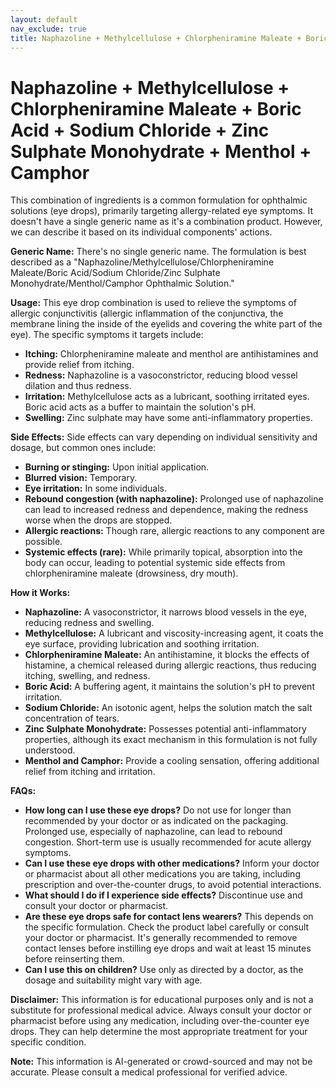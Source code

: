 ```yaml
---
layout: default
nav_exclude: true
title: Naphazoline + Methylcellulose + Chlorpheniramine Maleate + Boric Acid + Sodium Chloride + Zinc Sulphate Monohydrate + Menthol + Camphor
---
```


# Naphazoline + Methylcellulose + Chlorpheniramine Maleate + Boric Acid + Sodium Chloride + Zinc Sulphate Monohydrate + Menthol + Camphor

This combination of ingredients is a common formulation for ophthalmic solutions (eye drops), primarily targeting allergy-related eye symptoms.  It doesn't have a single generic name as it's a combination product.  However, we can describe it based on its individual components' actions.


**Generic Name:**  There's no single generic name.  The formulation is best described as a "Naphazoline/Methylcellulose/Chlorpheniramine Maleate/Boric Acid/Sodium Chloride/Zinc Sulphate Monohydrate/Menthol/Camphor Ophthalmic Solution."

**Usage:**  This eye drop combination is used to relieve the symptoms of allergic conjunctivitis (allergic inflammation of the conjunctiva, the membrane lining the inside of the eyelids and covering the white part of the eye).  The specific symptoms it targets include:

* **Itching:** Chlorpheniramine maleate and menthol are antihistamines and provide relief from itching.
* **Redness:** Naphazoline is a vasoconstrictor, reducing blood vessel dilation and thus redness.
* **Irritation:** Methylcellulose acts as a lubricant, soothing irritated eyes.  Boric acid acts as a buffer to maintain the solution's pH.
* **Swelling:** Zinc sulphate may have some anti-inflammatory properties.


**Side Effects:**  Side effects can vary depending on individual sensitivity and dosage, but common ones include:

* **Burning or stinging:** Upon initial application.
* **Blurred vision:** Temporary.
* **Eye irritation:**  In some individuals.
* **Rebound congestion (with naphazoline):** Prolonged use of naphazoline can lead to increased redness and dependence, making the redness worse when the drops are stopped.
* **Allergic reactions:** Though rare, allergic reactions to any component are possible.
* **Systemic effects (rare):** While primarily topical, absorption into the body can occur, leading to potential systemic side effects from chlorpheniramine maleate (drowsiness, dry mouth).


**How it Works:**

* **Naphazoline:**  A vasoconstrictor, it narrows blood vessels in the eye, reducing redness and swelling.
* **Methylcellulose:**  A lubricant and viscosity-increasing agent, it coats the eye surface, providing lubrication and soothing irritation.
* **Chlorpheniramine Maleate:** An antihistamine, it blocks the effects of histamine, a chemical released during allergic reactions, thus reducing itching, swelling, and redness.
* **Boric Acid:**  A buffering agent, it maintains the solution's pH to prevent irritation.
* **Sodium Chloride:**  An isotonic agent, helps the solution match the salt concentration of tears.
* **Zinc Sulphate Monohydrate:**  Possesses potential anti-inflammatory properties, although its exact mechanism in this formulation is not fully understood.
* **Menthol and Camphor:** Provide a cooling sensation, offering additional relief from itching and irritation.


**FAQs:**

* **How long can I use these eye drops?**  Do not use for longer than recommended by your doctor or as indicated on the packaging. Prolonged use, especially of naphazoline, can lead to rebound congestion.  Short-term use is usually recommended for acute allergy symptoms.
* **Can I use these eye drops with other medications?**  Inform your doctor or pharmacist about all other medications you are taking, including prescription and over-the-counter drugs, to avoid potential interactions.
* **What should I do if I experience side effects?**  Discontinue use and consult your doctor or pharmacist.
* **Are these eye drops safe for contact lens wearers?** This depends on the specific formulation.  Check the product label carefully or consult your doctor or pharmacist.  It's generally recommended to remove contact lenses before instilling eye drops and wait at least 15 minutes before reinserting them.
* **Can I use this on children?**  Use only as directed by a doctor, as the dosage and suitability might vary with age.


**Disclaimer:** This information is for educational purposes only and is not a substitute for professional medical advice.  Always consult your doctor or pharmacist before using any medication, including over-the-counter eye drops.  They can help determine the most appropriate treatment for your specific condition.


**Note:** This information is AI-generated or crowd-sourced and may not be accurate. Please consult a medical professional for verified advice.
